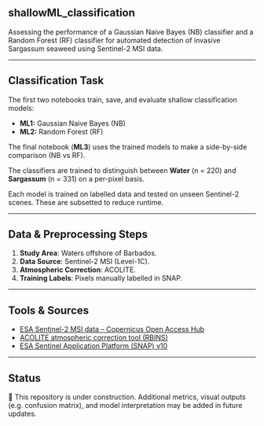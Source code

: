 ## shallowML_classification
Assessing the performance of a Gaussian Naive Bayes (NB) classifier and a Random Forest (RF) classifier for automated detection of invasive Sargassum seaweed using Sentinel-2 MSI data.

---

## Classification Task

The first two notebooks train, save, and evaluate shallow classification models:
- **ML1:** Gaussian Naive Bayes (NB)
- **ML2:** Random Forest (RF)

The final notebook (**ML3**) uses the trained models to make a side-by-side comparison (NB vs RF).

The classifiers are trained to distinguish between **Water** (n = 220) and **Sargassum** (n = 331) on a per-pixel basis.

Each model is trained on labelled data and tested on unseen Sentinel-2 scenes. These are subsetted to reduce runtime.

---

## Data & Preprocessing Steps

1. **Study Area**: Waters offshore of Barbados.  
2. **Data Source**: Sentinel-2 MSI (Level-1C).  
3. **Atmospheric Correction**: ACOLITE.
4. **Training Labels**: Pixels manually labelled in SNAP.

---

## Tools & Sources

- [ESA Sentinel-2 MSI data – Copernicus Open Access Hub](https://dataspace.copernicus.eu)
- [ACOLITE atmospheric correction tool (RBINS)](https://github.com/acolite/acolite/releases/tag/20250114.0)
- [ESA Sentinel Application Platform (SNAP) v10](https://step.esa.int/main/download/snap-download/)

---

## Status

🚧 This repository is under construction. Additional metrics, visual outputs (e.g. confusion matrix), and model interpretation may be added in future updates.
